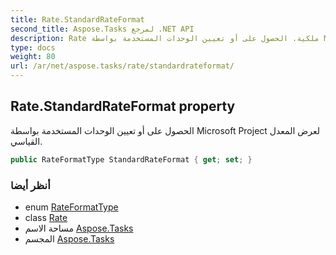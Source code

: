 ```yaml
---
title: Rate.StandardRateFormat
second_title: Aspose.Tasks لمرجع .NET API
description: Rate ملكية. الحصول على أو تعيين الوحدات المستخدمة بواسطة Microsoft Project لعرض المعدل القياسي.
type: docs
weight: 80
url: /ar/net/aspose.tasks/rate/standardrateformat/
---
```

## Rate.StandardRateFormat property

الحصول على أو تعيين الوحدات المستخدمة بواسطة Microsoft Project لعرض المعدل القياسي.

```csharp
public RateFormatType StandardRateFormat { get; set; }
```

### أنظر أيضا

* enum [RateFormatType](../../rateformattype/)
* class [Rate](../)
* مساحة الاسم [Aspose.Tasks](../../rate/)
* المجسم [Aspose.Tasks](../../../)


